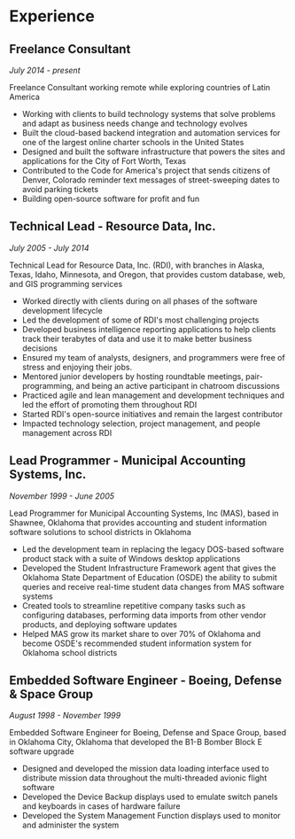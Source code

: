 # Experience

## Freelance Consultant

_July 2014 - present_


<article markdown="1">

Freelance Consultant working remote while exploring countries of Latin America

* Working with clients to build technology systems that solve problems and adapt as business needs change and technology evolves
* Built the cloud-based backend integration and automation services for one of the largest online charter schools in the United States
* Designed and built the software infrastructure that powers the sites and applications for the City of Fort Worth, Texas
* Contributed to the Code for America's project that sends citizens of Denver, Colorado reminder text messages of street-sweeping dates to avoid parking tickets
* Building open-source software for profit and fun

</article>

## Technical Lead - Resource Data, Inc.

_July 2005 - July 2014_

<article markdown="1">

Technical Lead for Resource Data, Inc. (RDI), with branches in Alaska, Texas, Idaho, Minnesota, and Oregon, that provides custom database, web, and GIS programming services

* Worked directly with clients during on all phases of the software development lifecycle
* Led the development of some of RDI's most challenging projects
* Developed business intelligence reporting applications to help clients track their terabytes of data and use it to make better business decisions
* Ensured my team of analysts, designers, and programmers were free of stress and enjoying their jobs.
* Mentored junior developers by hosting roundtable meetings, pair-programming, and being an active participant in chatroom discussions
* Practiced agile and lean management and development techniques and led the effort of promoting them throughout RDI
* Started RDI's open-source initiatives and remain the largest contributor
* Impacted technology selection, project management, and people management across RDI

</article>

## Lead Programmer - Municipal Accounting Systems, Inc.

_November 1999 - June 2005_

<article markdown="1">

Lead Programmer for Municipal Accounting Systems, Inc (MAS), based in Shawnee, Oklahoma that provides accounting and student information software solutions to school districts in Oklahoma

* Led the development team in replacing the legacy DOS-based software product stack with a suite of Windows desktop applications
* Developed the Student Infrastructure Framework agent that gives the Oklahoma State Department of Education (OSDE) the ability to submit queries and receive real-time student data changes from MAS software systems
* Created tools to streamline repetitive company tasks such as configuring databases, performing data imports from other vendor products, and deploying software updates
* Helped MAS grow its market share to over 70% of Oklahoma and become OSDE's recommended student information system for Oklahoma school districts

</article>

## Embedded Software Engineer - Boeing, Defense & Space Group

_August 1998 - November 1999_

<article markdown="1">

Embedded Software Engineer for Boeing, Defense and Space Group, based in Oklahoma City, Oklahoma that developed the B1-B Bomber Block E software upgrade

* Designed and developed the mission data loading interface used to distribute mission data throughout the multi-threaded avionic flight software
* Developed the Device Backup displays used to emulate switch panels and keyboards in cases of hardware failure
* Developed the System Management Function displays used to monitor and administer the system

</article>

